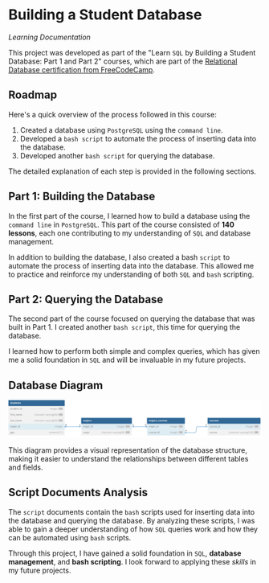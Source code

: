 # Building a Student Database

*Learning Documentation*

This project was developed as part of the "Learn `SQL` by Building a Student Database: Part 1 and Part 2" courses, which are part of the [Relational Database certification from FreeCodeCamp](https://www.freecodecamp.org/learn/relational-database/).

## Roadmap

Here's a quick overview of the process followed in this course:

1. Created a database using `PostgreSQL` using the `command line`.
2. Developed a `bash script` to automate the process of inserting data into the database.
3. Developed another `bash script` for querying the database.

The detailed explanation of each step is provided in the following sections.

## Part 1: Building the Database

In the first part of the course, I learned how to build a database using the `command line` in `PostgreSQL`. This part of the course consisted of **140 lessons**, each one contributing to my understanding of `SQL` and database management.

In addition to building the database, I also created a bash `script` to automate the process of inserting data into the database. This allowed me to practice and reinforce my understanding of both `SQL` and `bash` scripting.

## Part 2: Querying the Database

The second part of the course focused on querying the database that was built in Part 1. I created another `bash script`, this time for querying the database.

I learned how to perform both simple and complex queries, which has given me a solid foundation in `SQL` and will be invaluable in my future projects.

## Database Diagram

![student-database-diagram.svg](student-database-diagram.svg)

This diagram provides a visual representation of the database structure, making it easier to understand the relationships between different tables and fields.

## Script Documents Analysis

The `script` documents contain the `bash` scripts used for inserting data into the database and querying the database. By analyzing these scripts, I was able to gain a deeper understanding of how `SQL` queries work and how they can be automated using `bash` scripts.

Through this project, I have gained a solid foundation in `SQL`, **database management**, and **bash scripting**. I look forward to applying these *skills* in my future projects.
